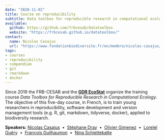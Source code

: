 ```yaml
---
date: "2020-11-02"
title: Course on reproducibility
subtitle: Data toolbox for reproducible research in computational ecology
available:
  github: https://github.com/frbcesab/datatoolbox
  website: "https://frbcesab.github.io/datatoolbox/"
contact:
  name: Nicolas Casajus
  url: "https://www.fondationbiodiversite.fr/en/membre/nicolas-casajus/"
tags:
- courses
- reproducibility
- compendium
- git
- rmarkdown
- docker
---
```


Since 2019 the FRB-CESAB and the [**GDR EcoStat**](https://sites.google.com/site/gdrecostat/) organize
the training course _Data Toolbox for Reproducible Research in Computational Ecology_. The objective of this five-day course, in French, is to train young researchers in reproducibility, software development and version management tools (e.g. R, git, markdown, tidyverse, docker), applied to biodiversity research.

<!--more-->


**Speakers:**
[Nicolas Casajus](https://www.fondationbiodiversite.fr/en/membre/nicolas-casajus/) &nbsp;&bull;&nbsp;
[Stéphane Dray](https://lbbe.univ-lyon1.fr/-Dray-Stephane-.html) &nbsp;&bull;&nbsp;
[Olivier Gimenez](https://oliviergimenez.github.io/) &nbsp;&bull;&nbsp;
[Loreleï Guéry](https://www.researchgate.net/profile/Lorelei-Guery) &nbsp;&bull;&nbsp;
[François Guilhaumon](https://fguilhaumon.gitlab.io/) &nbsp;&bull;&nbsp;
[Nina Schiettekatte](http://www.criobe.pf/pro/personnel/doctorants/nina-schiettekatte/)
